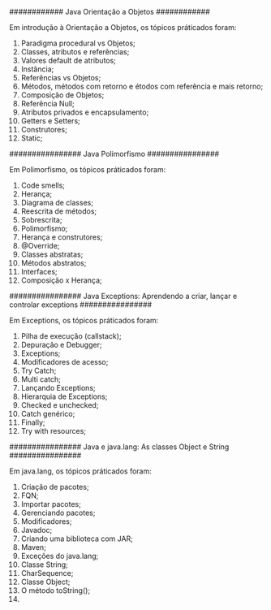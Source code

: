 
############ Java Orientação a Objetos ############

Em introdução à Orientação a Objetos, os tópicos práticados foram:

1. Paradigma procedural vs Objetos;
2. Classes, atributos e referências;
3. Valores default de atributos;
4. Instância;
5. Referências vs Objetos;
6. Métodos, métodos com retorno e étodos com referência e mais retorno;
7. Composição de Objetos;
8. Referência Null;
9. Atributos privados e encapsulamento;
10. Getters e Setters;
11. Construtores;
12. Static;


################ Java Polimorfismo ################

Em Polimorfismo, os tópicos práticados foram:

1. Code smells;
2. Herança;
3. Diagrama de classes;
4. Reescrita de métodos;
5. Sobrescrita;
6. Polimorfismo;
7. Herança e construtores;
8. @Override;
9. Classes abstratas;
10. Métodos abstratos;
11. Interfaces;
12. Composição x Herança;


################ Java Exceptions: Aprendendo a criar, lançar e controlar exceptions ################

Em Exceptions, os tópicos práticados foram:

1. Pilha de execução (callstack);
2. Depuração e Debugger;
3. Exceptions;
4. Modificadores de acesso;
5. Try Catch;
6. Multi catch;
7. Lançando Exceptions;
8. Hierarquia de Exceptions;
9. Checked e unchecked;
10. Catch genérico;
11. Finally;
12. Try with resources;


################ Java e java.lang: As classes Object e String ################

Em java.lang, os tópicos práticados foram:

1. Criação de pacotes;
2. FQN;
2. Importar pacotes;
3. Gerenciando pacotes;
4. Modificadores;
5. Javadoc;
6. Criando uma biblioteca com JAR;
7. Maven;
8. Exceções do java.lang;
9. Classe String;
10. CharSequence;
11. Classe Object;
12. O método toString();
13. 
